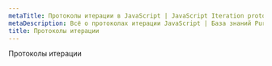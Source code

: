 ```yaml
---
metaTitle: Протоколы итерации в JavaScript | JavaScript Iteration protocols
metaDescription: Всё о протоколах итерации JavaScript | База знаний PurpleSchool
title: Протоколы итерации
---
```


Протоколы итерации

